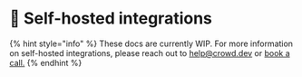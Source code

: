 # 🤳 Self-hosted integrations

{% hint style="info" %}
These docs are currently WIP. For more information on self-hosted integrations, please reach out to [help@crowd.dev](mailto:help@crowd.dev) or [book a call.](https://www.cal.com/reyero/30)
{% endhint %}

